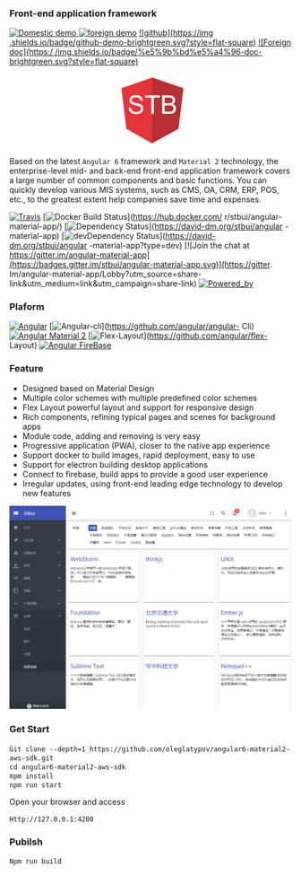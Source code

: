### Front-end application framework
 
 [![Domestic demo](https://img.shields.io/badge/domestic-demo-brightgreen.svg?style=flat-square) ](http://stbui.oss-cn-beijing.aliyuncs.com/angular-material-app/index.html)
 [![foreign demo](https://img.shields.io/badge/domestic-demo-brightgreen.svg?style=flat-square)](https://surgeon-canary-67612.netlify.com/) [![github](https://img .shields.io/badge/github-demo-brightgreen.svg?style=flat-square)](https://oleglatypov.github.io/angular-material-app/) [![Foreign doc](https:/ /img.shields.io/badge/%e5%9b%bd%e5%a4%96-doc-brightgreen.svg?style=flat-square)](https://translator-rhinoceros-87537.netlify.com/ )

<p align="center">
  <a href="./" target="blank"><img src="src/assets/logo.png" alt="stbui Logo" width="128" /></a>
</p>

Based on the latest `Angular 6` framework and `Material 2` technology, the enterprise-level mid- and back-end front-end application framework covers a large number of common components and basic functions. You can quickly develop various MIS systems, such as CMS, OA, CRM, ERP, POS, etc., to the greatest extent help companies save time and expenses.

[![Travis](https://travis-ci.org/stbui/angular-material-app.svg?branch=master)](https://travis-ci.org/stbui/angular-material-app)
[![Docker Build Status](https://img.shields.io/docker/build/stbui/angular-material-app.svg?style=flat-square)](https://hub.docker.com/ r/stbui/angular-material-app/)
[![Dependency Status](https://img.shields.io/david/stbui/angular-material-app.svg?style=flat-square)](https://david-dm.org/stbui/angular -material-app)
[![devDependency Status](https://img.shields.io/david/stbui/angular-material-app.svg?style=flat-square)](https://david-dm.org/stbui/angular -material-app?type=dev)
[![Join the chat at https://gitter.im/angular-material-app](https://badges.gitter.im/stbui/angular-material-app.svg)](https://gitter. Im/angular-material-app/Lobby?utm_source=share-link&utm_medium=link&utm_campaign=share-link)
[![Powered_by](https://img.shields.io/badge/Powered_by-stbui-green.svg?style=flat)](https://github.com/stbui/angular-material-app)


### Plaform

[![Angular](https://img.shields.io/badge/Angular-6.0.0-brightgreen.svg?style=flat-square)](https://github.com/angular/angular)
[![Angular-cli](https://img.shields.io/badge/Angular.cli-6.0.0-brightgreen.svg?style=square)](https://github.com/angular/angular- Cli)
[![Angular Material 2](https://img.shields.io/badge/Material%202-6.0.0-brightgreen.svg?style=square)](https://github.com/angular/material2)
[![Flex-Layout](https://img.shields.io/badge/Flex.Layout-6.0.0-brightgreen.svg?style=square)](https://github.com/angular/flex- Layout)
[![Angular FireBase](https://img.shields.io/badge/Firebase-5.0.0.rc.9-brightgreen.svg?style=square)](https://github.com/angular/angularfire2 )


### Feature

- Designed based on Material Design
- Multiple color schemes with multiple predefined color schemes
- Flex Layout powerful layout and support for responsive design
- Rich components, refining typical pages and scenes for background apps
- Module code, adding and removing is very easy
- Progressive application (PWA), closer to the native app experience
- Support docker to build images, rapid deployment, easy to use
- Support for electron building desktop applications
- Connect to firebase, build apps to provide a good user experience
- Irregular updates, using front-end leading edge technology to develop new features

![demo image](src/assets/images-demo/20170802104620.png)


### Get Start

```
Git clone --depth=1 https://github.com/oleglatypov/angular6-material2-aws-sdk.git
cd angular6-material2-aws-sdk
mpm install
npm run start
```

Open your browser and access
```
Http://127.0.0.1:4200
```

### Pubilsh

```
Npm run build
```
